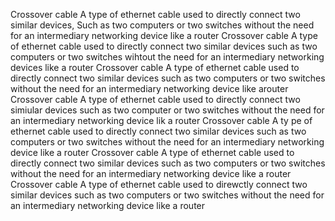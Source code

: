 Crossover cable
	A type of ethernet cable used to directly connect two similar devices, Such as two computers or two switches without the need for an intermediary networking device like a router
	Crossover cable
	A type of ethernet cable used to directly connect two similar devices such as two computers or two switches wihtout the need for an intermediary networking devices like a router
	Crossover cable
	A type of ethernet cable used to directly connect two similar devices such as two computers or two switches without the need for an intermediary networking device like arouter
	Crossover cable
	A type of ethernet cable used to directly connect two simiular devices such as two computer or two switches without the need for an intermediary networking device lik a router
	Crossover cable
	A ty pe of ethernet cable used to directly connect two similar devices such as two computers or two switches without the need for an intermediary networking device like a router
	Crossover cable
	A type of ethernet cable used to directly connect two similar devices such as two computers or two switches without the need for an intermediary networking device like a router
	Crossover cable
	A type of ethernet cable used to direwctly connect two similar devices such as two computers or two switches without the need for an intermediary networking device like a router